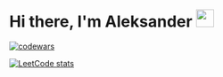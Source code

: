 <h1 >Hi there, I'm Aleksander
<img src="https://github.com/blackcater/blackcater/raw/main/images/Hi.gif" height="32"/></h1>

[![codewars](https://www.codewars.com/users/G_GrizzlyK/badges/large)](https://www.codewars.com/users/G_GrizzlyK)

[![LeetCode stats](https://leetcode-stats-six.vercel.app/api?username=AleksNik404&theme=dark)](https://leetcode.com/AleksNik404/)

<!--
**AleksNik404/AleksNik404** is a ✨ _special_ ✨ repository because its `README.md` (this file) appears on your GitHub profile.

Here are some ideas to get you started:

- 🔭 I’m currently working on ...
- 🌱 I’m currently learning ...
- 👯 I’m looking to collaborate on ...
- 🤔 I’m looking for help with ...
- 💬 Ask me about ...
- 📫 How to reach me: ...
- 😄 Pronouns: ...
- ⚡ Fun fact: ...
-->
